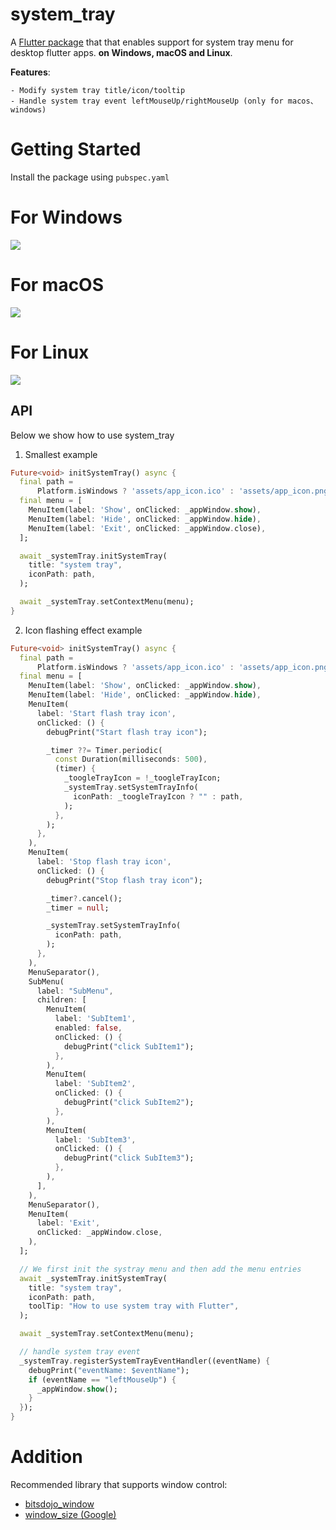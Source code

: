 # system_tray

A [Flutter package](https://github.com/antler119/system_tray.git) that that enables support for system tray menu for desktop flutter apps. **on Windows, macOS and Linux**.

**Features**:

    - Modify system tray title/icon/tooltip
    - Handle system tray event leftMouseUp/rightMouseUp (only for macos、windows)

# Getting Started

Install the package using `pubspec.yaml`

# For Windows

<img src="https://raw.githubusercontent.com/antler119/system_tray/master/resources/screenshot_windows.jpg">

# For macOS

<img src="https://raw.githubusercontent.com/antler119/system_tray/master/resources/screenshot_macos.jpg">

# For Linux

<img src="https://raw.githubusercontent.com/antler119/system_tray/master/resources/screenshot_ubuntu.jpg">

## API

Below we show how to use system_tray

1. Smallest example

```dart
Future<void> initSystemTray() async {
  final path =
      Platform.isWindows ? 'assets/app_icon.ico' : 'assets/app_icon.png';
  final menu = [
    MenuItem(label: 'Show', onClicked: _appWindow.show),
    MenuItem(label: 'Hide', onClicked: _appWindow.hide),
    MenuItem(label: 'Exit', onClicked: _appWindow.close),
  ];

  await _systemTray.initSystemTray(
    title: "system tray",
    iconPath: path,
  );

  await _systemTray.setContextMenu(menu);
}
```

2. Icon flashing effect example

```dart
Future<void> initSystemTray() async {
  final path =
      Platform.isWindows ? 'assets/app_icon.ico' : 'assets/app_icon.png';
  final menu = [
    MenuItem(label: 'Show', onClicked: _appWindow.show),
    MenuItem(label: 'Hide', onClicked: _appWindow.hide),
    MenuItem(
      label: 'Start flash tray icon',
      onClicked: () {
        debugPrint("Start flash tray icon");

        _timer ??= Timer.periodic(
          const Duration(milliseconds: 500),
          (timer) {
            _toogleTrayIcon = !_toogleTrayIcon;
            _systemTray.setSystemTrayInfo(
              iconPath: _toogleTrayIcon ? "" : path,
            );
          },
        );
      },
    ),
    MenuItem(
      label: 'Stop flash tray icon',
      onClicked: () {
        debugPrint("Stop flash tray icon");

        _timer?.cancel();
        _timer = null;

        _systemTray.setSystemTrayInfo(
          iconPath: path,
        );
      },
    ),
    MenuSeparator(),
    SubMenu(
      label: "SubMenu",
      children: [
        MenuItem(
          label: 'SubItem1',
          enabled: false,
          onClicked: () {
            debugPrint("click SubItem1");
          },
        ),
        MenuItem(
          label: 'SubItem2',
          onClicked: () {
            debugPrint("click SubItem2");
          },
        ),
        MenuItem(
          label: 'SubItem3',
          onClicked: () {
            debugPrint("click SubItem3");
          },
        ),
      ],
    ),
    MenuSeparator(),
    MenuItem(
      label: 'Exit',
      onClicked: _appWindow.close,
    ),
  ];

  // We first init the systray menu and then add the menu entries
  await _systemTray.initSystemTray(
    title: "system tray",
    iconPath: path,
    toolTip: "How to use system tray with Flutter",
  );

  await _systemTray.setContextMenu(menu);

  // handle system tray event
  _systemTray.registerSystemTrayEventHandler((eventName) {
    debugPrint("eventName: $eventName");
    if (eventName == "leftMouseUp") {
      _appWindow.show();
    }
  });
}
```

# Addition

Recommended library that supports window control:

- [bitsdojo_window](https://pub.dev/packages/bitsdojo_window)
- [window_size (Google)](https://github.com/google/flutter-desktop-embedding/tree/master/plugins/window_size)
